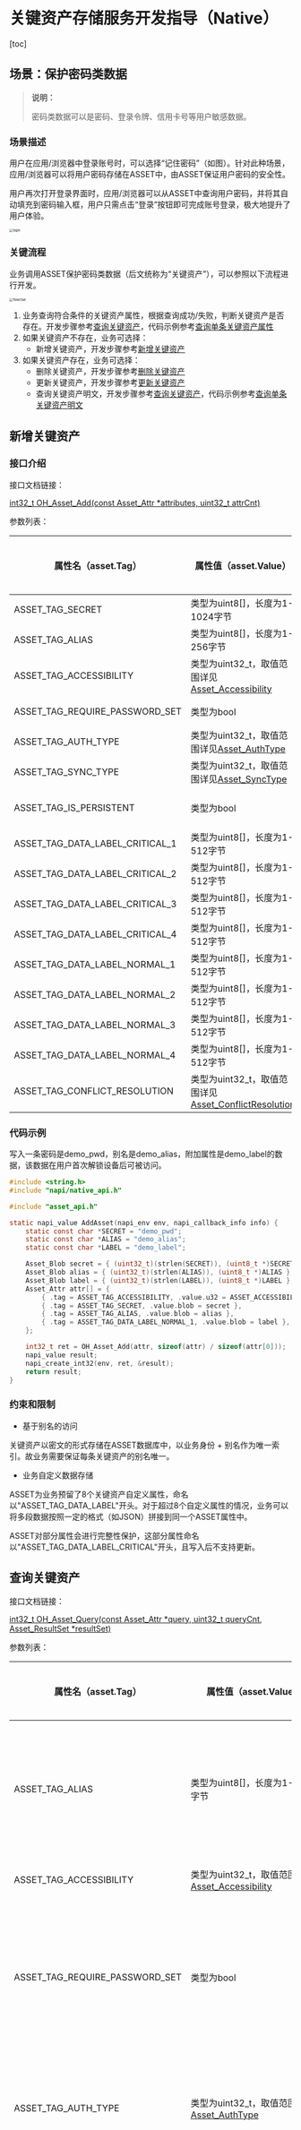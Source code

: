 # 关键资产存储服务开发指导（Native）

[toc]

## 场景：保护密码类数据

> **说明：**
>
> 密码类数据可以是密码、登录令牌、信用卡号等用户敏感数据。

### 场景描述

用户在应用/浏览器中登录账号时，可以选择“记住密码”（如图）。针对此种场景，应用/浏览器可以将用户密码存储在ASSET中，由ASSET保证用户密码的安全性。

用户再次打开登录界面时，应用/浏览器可以从ASSET中查询用户密码，并将其自动填充到密码输入框，用户只需点击“登录”按钮即可完成账号登录，极大地提升了用户体验。

 <img src="Z:/workspace/hmos_dev/base/security/asset/figures/login.png" alt="login" style="zoom:40%;" />

### 关键流程

业务调用ASSET保护密码类数据（后文统称为“关键资产”），可以参照以下流程进行开发。

 <img src="Z:/workspace/hmos_dev/base/security/asset/figures/flowchat-no-auth-required.png" alt="flowchat" style="zoom:40%;" />

1. 业务查询符合条件的关键资产属性，根据查询成功/失败，判断关键资产是否存在。开发步骤参考[查询关键资产](#查询关键资产)，代码示例参考[查询单条关键资产属性](#查询单条关键资产属性)
2. 如果关键资产不存在，业务可选择：
   * 新增关键资产，开发步骤参考[新增关键资产](#新增关键资产)
3. 如果关键资产存在，业务可选择：
   * 删除关键资产，开发步骤参考[删除关键资产](#删除关键资产)
   * 更新关键资产，开发步骤参考[更新关键资产](#更新关键资产)
   * 查询关键资产明文，开发步骤参考[查询关键资产](#查询关键资产)，代码示例参考[查询单条关键资产明文](#查询单条关键资产明文)

## 新增关键资产

### 接口介绍

接口文档链接：

[int32_t OH_Asset_Add(const Asset_Attr *attributes, uint32_t attrCnt)](../reference/native-apis/_asset_api.md#OH_Asset_Add())

参数列表：

| 属性名（asset.Tag）             | 属性值（asset.Value）                                        | 是否必选 | 说明                                                         |
| ------------------------------- | ------------------------------------------------------------ | -------- | ------------------------------------------------------------ |
| ASSET_TAG_SECRET                | 类型为uint8[]，长度为1-1024字节                              | 必选     | 关键资产明文                                                 |
| ASSET_TAG_ALIAS                 | 类型为uint8[]，长度为1-256字节                               | 必选     | 关键资产别名，每条关键资产的唯一索引                         |
| ASSET_TAG_ACCESSIBILITY         | 类型为uint32_t，取值范围详见[Asset_Accessibility](../reference/native-apis/_asset_type_api.md#Asset_Accessibility) | 可选     | 访问控制属性                                                 |
| ASSET_TAG_REQUIRE_PASSWORD_SET  | 类型为bool                                                   | 可选     | 关键资产是否仅在设置了锁屏密码的情况下可访问                 |
| ASSET_TAG_AUTH_TYPE             | 类型为uint32_t，取值范围详见[Asset_AuthType](../reference/native-apis/_asset_type_api.md#Asset_AuthType) | 可选     | 访问关键资产所需的用户认证类型                               |
| ASSET_TAG_SYNC_TYPE             | 类型为uint32_t，取值范围详见[Asset_SyncType](../reference/native-apis/_asset_type_api.md#Asset_SyncType) | 可选     | 关键资产支持的同步类型                                       |
| ASSET_TAG_IS_PERSISTENT         | 类型为bool                                                   | 可选     | 关键资产在应用卸载时是否需要保留<br>**需要权限：**ohos.permission.STORE_PERSISTENT_DATA |
| ASSET_TAG_DATA_LABEL_CRITICAL_1 | 类型为uint8[]，长度为1-512字节                               | 可选     | 关键资产附属信息，内容由业务自定义且有完整性保护             |
| ASSET_TAG_DATA_LABEL_CRITICAL_2 | 类型为uint8[]，长度为1-512字节                               | 可选     | 关键资产附属信息，内容由业务自定义且有完整性保护             |
| ASSET_TAG_DATA_LABEL_CRITICAL_3 | 类型为uint8[]，长度为1-512字节                               | 可选     | 关键资产附属信息，内容由业务自定义且有完整性保护             |
| ASSET_TAG_DATA_LABEL_CRITICAL_4 | 类型为uint8[]，长度为1-512字节                               | 可选     | 关键资产附属信息，内容由业务自定义且有完整性保护             |
| ASSET_TAG_DATA_LABEL_NORMAL_1   | 类型为uint8[]，长度为1-512字节                               | 可选     | 关键资产附属信息，内容由业务自定义且无完整性保护             |
| ASSET_TAG_DATA_LABEL_NORMAL_2   | 类型为uint8[]，长度为1-512字节                               | 可选     | 关键资产附属信息，内容由业务自定义且无完整性保护             |
| ASSET_TAG_DATA_LABEL_NORMAL_3   | 类型为uint8[]，长度为1-512字节                               | 可选     | 关键资产附属信息，内容由业务自定义且无完整性保护             |
| ASSET_TAG_DATA_LABEL_NORMAL_4   | 类型为uint8[]，长度为1-512字节                               | 可选     | 关键资产附属信息，内容由业务自定义且无完整性保护             |
| ASSET_TAG_CONFLICT_RESOLUTION   | 类型为uint32_t，取值范围详见[Asset_ConflictResolution](../reference/native-apis/_asset_type_api.md#Asset_ConflictResolution) | 可选     | 写入同别名的关键资产时的处理策略                             |

### 代码示例

写入一条密码是demo_pwd，别名是demo_alias，附加属性是demo_label的数据，该数据在用户首次解锁设备后可被访问。

```c
#include <string.h>
#include "napi/native_api.h"

#include "asset_api.h"

static napi_value AddAsset(napi_env env, napi_callback_info info) {
    static const char *SECRET = "demo_pwd";
    static const char *ALIAS = "demo_alias";
    static const char *LABEL = "demo_label";

    Asset_Blob secret = { (uint32_t)(strlen(SECRET)), (uint8_t *)SECRET };
    Asset_Blob alias = { (uint32_t)(strlen(ALIAS)), (uint8_t *)ALIAS };
    Asset_Blob label = { (uint32_t)(strlen(LABEL)), (uint8_t *)LABEL };
    Asset_Attr attr[] = {
        { .tag = ASSET_TAG_ACCESSIBILITY, .value.u32 = ASSET_ACCESSIBILITY_DEVICE_FIRST_UNLOCKED },
        { .tag = ASSET_TAG_SECRET, .value.blob = secret },
        { .tag = ASSET_TAG_ALIAS, .value.blob = alias },
        { .tag = ASSET_TAG_DATA_LABEL_NORMAL_1, .value.blob = label },
    };

    int32_t ret = OH_Asset_Add(attr, sizeof(attr) / sizeof(attr[0]));
    napi_value result;
    napi_create_int32(env, ret, &result);
    return result;
}
```


### 约束和限制

* 基于别名的访问

关键资产以密文的形式存储在ASSET数据库中，以业务身份 + 别名作为唯一索引。故业务需要保证每条关键资产的别名唯一。

* 业务自定义数据存储

ASSET为业务预留了8个关键资产自定义属性，命名以"ASSET_TAG_DATA_LABEL"开头。对于超过8个自定义属性的情况，业务可以将多段数据按照一定的格式（如JSON）拼接到同一个ASSET属性中。

ASSET对部分属性会进行完整性保护，这部分属性命名以"ASSET_TAG_DATA_LABEL_CRITICAL"开头，且写入后不支持更新。


## 查询关键资产

接口文档链接：

[int32_t OH_Asset_Query(const Asset_Attr *query, uint32_t queryCnt, Asset_ResultSet *resultSet)](../reference/native-apis/_asset_api.md#OH_Asset_Query())

参数列表：

| 属性名（asset.Tag）             | 属性值（asset.Value）                                        | 是否必选 | 说明                                                         |
| ------------------------------- | ------------------------------------------------------------ | -------- | ------------------------------------------------------------ |
| ASSET_TAG_ALIAS                 | 类型为uint8[]，长度为1-256字节                               | 可选     | 关键资产别名，每条关键资产的唯一索引;                        |
| ASSET_TAG_ACCESSIBILITY         | 类型为uint32_t，取值范围详见[Asset_Accessibility](../reference/native-apis/_asset_type_api.md#Asset_Accessibility) | 可选     | 访问控制属性                                                 |
| ASSET_TAG_REQUIRE_PASSWORD_SET  | 类型为bool                                                   | 可选     | 关键资产是否仅在设置了锁屏密码的情况下可访问                 |
| ASSET_TAG_AUTH_TYPE             | 类型为uint32_t，取值范围详见[Asset_AuthType](../reference/native-apis/_asset_type_api.md#Asset_AuthType) | 可选     | 访问关键资产所需的用户认证类型                               |
| ASSET_TAG_SYNC_TYPE             | 类型为uint32_t，取值范围详见[Asset_SyncType](../reference/native-apis/_asset_type_api.md#Asset_SyncType) | 可选     | 关键资产支持的同步类型                                       |
| ASSET_TAG_IS_PERSISTENT         | 类型为bool                                                   | 可选     | 关键资产在应用卸载时是否需要保留                             |
| ASSET_TAG_DATA_LABEL_CRITICAL_1 | 类型为uint8[]，长度为1-512字节                               | 可选     | 关键资产附属信息，内容由业务自定义且有完整性保护             |
| ASSET_TAG_DATA_LABEL_CRITICAL_2 | 类型为uint8[]，长度为1-512字节                               | 可选     | 关键资产附属信息，内容由业务自定义且有完整性保护             |
| ASSET_TAG_DATA_LABEL_CRITICAL_3 | 类型为uint8[]，长度为1-512字节                               | 可选     | 关键资产附属信息，内容由业务自定义且有完整性保护             |
| ASSET_TAG_DATA_LABEL_CRITICAL_4 | 类型为uint8[]，长度为1-512字节                               | 可选     | 关键资产附属信息，内容由业务自定义且有完整性保护             |
| ASSET_TAG_DATA_LABEL_NORMAL_1   | 类型为uint8[]，长度为1-512字节                               | 可选     | 关键资产附属信息，内容由业务自定义且无完整性保护             |
| ASSET_TAG_DATA_LABEL_NORMAL_2   | 类型为uint8[]，长度为1-512字节                               | 可选     | 关键资产附属信息，内容由业务自定义且无完整性保护             |
| ASSET_TAG_DATA_LABEL_NORMAL_3   | 类型为uint8[]，长度为1-512字节                               | 可选     | 关键资产附属信息，内容由业务自定义且无完整性保护             |
| ASSET_TAG_DATA_LABEL_NORMAL_4   | 类型为uint8[]，长度为1-512字节                               | 可选     | 关键资产附属信息，内容由业务自定义且无完整性保护             |
| ASSET_TAG_RETURN_TYPE           | 类型为uint32_t，取值范围详见[Asset_ReturnType](../reference/native-apis/_asset_type_api.md#Asset_ReturnType) | 可选     | 关键资产查询结果类型                                         |
| ASSET_TAG_RETURN_LIMIT          | 类型为uint32_t                                               | 可选     | 关键资产查询结果数量                                         |
| ASSET_TAG_RETURN_OFFSET         | 类型为uint32_t，取值范围：1-65536                            | 可选     | 满足查询条件的关键资产偏移量                                 |
| ASSET_TAG_RETURN_ORDERED_BY     | 类型为uint32_t，取值范围：ASSET_TAG_DATA_LABEL_xxx           | 可选     | 关键资产查询结果排序依据，仅支持指定按照附属信息排序，不指定的情况下，默认按照关键资产写入的顺序排序。 |

### 代码示例

#### 查询单条关键资产明文

查询别名是demo_alias的关键资产明文。

```c
#include <string.h>
#include "napi/native_api.h"

#include "asset_api.h"

static napi_value QueryAsset(napi_env env, napi_callback_info info) {
    static const char *ALIAS = "demo_alias";
    Asset_Blob alias = { (uint32_t)(strlen(ALIAS)), (uint8_t *)ALIAS };
    Asset_Attr attr[] = {
        { .tag = ASSET_TAG_ALIAS, .value.blob = alias },  // 指定了关键资产别名，最多查询到一条满足条件的关键资产
        { .tag = ASSET_TAG_RETURN_TYPE, .value.u32 = ASSET_RETURN_ALL },  // 此处表示需要返回每条关键资产的所有信息，即属性+明文
    };

    Asset_ResultSet resultSet = {0};
    int32_t ret = OH_Asset_Query(attr, sizeof(attr) / sizeof(attr[0]), &resultSet);
    if (ret == ASSET_SUCCESS) {
        // Parse the resultSet.
        for (uint32_t i = 0; i < resultSet.count; i++) {
            // Parse the secret.
            Asset_Attr *secret = OH_Asset_ParseAttr(resultSet.results + i, ASSET_TAG_SECRET);
        }
    }
    OH_Asset_FreeResultSet(&resultSet);
    napi_value result;
    napi_create_int32(env, ret, &result);
    return result;
}
```

#### 查询单条关键资产属性

查询别名是demo_alias的关键资产属性。

```c
#include <string.h>
#include "napi/native_api.h"

#include "asset_api.h"

static napi_value QueryAttributes(napi_env env, napi_callback_info info) {
    static const char *ALIAS = "demo_alias";
    Asset_Blob alias = { (uint32_t)(strlen(ALIAS)), (uint8_t *)ALIAS };
    Asset_Attr attr[] = {
        { .tag = ASSET_TAG_ALIAS, .value.blob = alias }, // 指定了关键资产别名，最多查询到一条满足条件的关键资产
        { .tag = ASSET_TAG_RETURN_TYPE, .value.u32 = ASSET_RETURN_ATTRIBUTES }, // 此处表示需要返回仅返回关键资产属性，不包含关键资产明文
    };

    Asset_ResultSet resultSet = {0};
    int32_t ret = OH_Asset_Query(attr, sizeof(attr) / sizeof(attr[0]), &resultSet);
    if (ret == ASSET_SUCCESS) {
        // Parse the result.
        for (uint32_t i = 0; i < resultSet.count; i++) {
        // Parse the data label.
            Asset_Attr *label = OH_Asset_ParseAttr(resultSet.results + i, ASSET_TAG_DATA_LABEL_NORMAL_1);
        }
    }
    OH_Asset_FreeResultSet(&resultSet);
    napi_value result;
    napi_create_int32(env, ret, &result);
    return result;
}
```

#### 批量查询关键资产属性

以Callback形式的接口调用为例，批量查询标签1是demo_label的关键资产属性，从第5条满足条件的结果开始返回，一共返回10条，且返回结果以DATA_LABEL_NORMAL_1属性内容排序。

```c
#include <string.h>
#include "napi/native_api.h"

#include "asset_api.h"

static napi_value BatchQuery(napi_env env, napi_callback_info info) {
    static const char *LABEL = "demo_label";
    Asset_Blob label = { (uint32_t)(strlen(LABEL)), (uint8_t *)LABEL };

    Asset_Attr attr[] = {
        { .tag = ASSET_TAG_RETURN_TYPE, .value.u32 = ASSET_RETURN_ATTRIBUTES },
        { .tag = ASSET_TAG_DATA_LABEL_NORMAL_1, .value.blob = label },
        { .tag = ASSET_TAG_RETURN_OFFSET, .value.u32 = 5 },
        { .tag = ASSET_TAG_RETURN_LIMIT, .value.u32 = 10 },
        { .tag = ASSET_TAG_RETURN_ORDERED_BY, .value.u32 = ASSET_TAG_DATA_LABEL_NORMAL_1 },
    };

    Asset_ResultSet resultSet = { 0 };
    int32_t ret = OH_Asset_Query(attr, sizeof(attr) / sizeof(attr[0]), &resultSet);
    if (ret == ASSET_SUCCESS) {
        // Parse the result.
        for (uint32_t i = 0; i < resultSet.count; i++) {
            // Parse the data alias.
            Asset_Attr *alias = OH_Asset_ParseAttr(resultSet.results + i, ASSET_TAG_ALIAS);
        }
    }
    OH_Asset_FreeResultSet(&resultSet);
    napi_value result;
    napi_create_int32(env, ret, &result);
    return result;
}
```

### 约束和限制

* 批量查询关键资产

批量查询出的关键资产需要通过IPC通道传输给业务，受IPC缓冲区大小限制，建议对查询超过40条关键资产时，进行分批查询，且每次查询数量不超过40条。

## 更新关键资产

### 接口介绍

接口文档链接：

[int32_t OH_Asset_Update(const Asset_Attr *query, uint32_t queryCnt, const Asset_Attr *attributesToUpdate, uint32_t updateCnt)](../reference/native-apis/_asset_api.md#OH_Asset_Update())

query的参数列表：

| 属性名（asset.Tag）             | 属性值（asset.Value）                                        | 是否必选 | 说明                                             |
| ------------------------------- | ------------------------------------------------------------ | -------- | ------------------------------------------------ |
| ASSET_TAG_ALIAS                 | 类型为uint8[]，长度为1-256字节                               | 必选     | 关键资产别名，每条关键资产的唯一索引;            |
| ASSET_TAG_ACCESSIBILITY         | 类型为uint32_t，取值范围详见[Asset_Accessibility](../reference/native-apis/_asset_type_api.md#Asset_Accessibility) | 可选     | 访问控制属性                                     |
| ASSET_TAG_REQUIRE_PASSWORD_SET  | 类型为bool                                                   | 可选     | 关键资产是否仅在设置了锁屏密码的情况下可访问     |
| ASSET_TAG_AUTH_TYPE             | 类型为uint32_t，取值范围详见[Asset_AuthType](../reference/native-apis/_asset_type_api.md#Asset_AuthType) | 可选     | 访问关键资产所需的用户认证类型                   |
| ASSET_TAG_SYNC_TYPE             | 类型为uint32_t，取值范围详见[Asset_SyncType](../reference/native-apis/_asset_type_api.md#Asset_SyncType) | 可选     | 关键资产支持的同步类型                           |
| ASSET_TAG_IS_PERSISTENT         | 类型为bool                                                   | 可选     | 关键资产在应用卸载时是否需要保留                 |
| ASSET_TAG_DATA_LABEL_CRITICAL_1 | 类型为uint8[]，长度为1-512字节                               | 可选     | 关键资产附属信息，内容由业务自定义且有完整性保护 |
| ASSET_TAG_DATA_LABEL_CRITICAL_2 | 类型为uint8[]，长度为1-512字节                               | 可选     | 关键资产附属信息，内容由业务自定义且有完整性保护 |
| ASSET_TAG_DATA_LABEL_CRITICAL_3 | 类型为uint8[]，长度为1-512字节                               | 可选     | 关键资产附属信息，内容由业务自定义且有完整性保护 |
| ASSET_TAG_DATA_LABEL_CRITICAL_4 | 类型为uint8[]，长度为1-512字节                               | 可选     | 关键资产附属信息，内容由业务自定义且有完整性保护 |
| ASSET_TAG_DATA_LABEL_NORMAL_1   | 类型为uint8[]，长度为1-512字节                               | 可选     | 关键资产附属信息，内容由业务自定义且无完整性保护 |
| ASSET_TAG_DATA_LABEL_NORMAL_2   | 类型为uint8[]，长度为1-512字节                               | 可选     | 关键资产附属信息，内容由业务自定义且无完整性保护 |
| ASSET_TAG_DATA_LABEL_NORMAL_3   | 类型为uint8[]，长度为1-512字节                               | 可选     | 关键资产附属信息，内容由业务自定义且无完整性保护 |
| ASSET_TAG_DATA_LABEL_NORMAL_4   | 类型为uint8[]，长度为1-512字节                               | 可选     | 关键资产附属信息，内容由业务自定义且无完整性保护 |


attributesToUpdate的参数列表：


| 属性名（asset.Tag） | 属性值（asset.Value）           | 是否必选 | 说明                                             |
| ------------------- | ------------------------------- | -------- | ------------------------------------------------ |
| SECRET              | 类型为uint8[]，长度为1-1024字节 | 可选     | 关键资产明文                                     |
| DATA_LABEL_NORMAL_1 | 类型为uint8[]，长度为1-512字节  | 可选     | 关键资产附属信息，内容由业务自定义且无完整性保护 |
| DATA_LABEL_NORMAL_2 | 类型为uint8[]，长度为1-512字节  | 可选     | 关键资产附属信息，内容由业务自定义且无完整性保护 |
| DATA_LABEL_NORMAL_3 | 类型为uint8[]，长度为1-512字节  | 可选     | 关键资产附属信息，内容由业务自定义且无完整性保护 |
| DATA_LABEL_NORMAL_4 | 类型为uint8[]，长度为1-512字节  | 可选     | 关键资产附属信息，内容由业务自定义且无完整性保护 |

### 代码示例

更新别名是demo_alias的关键资产，将关键资产明文更新为demo_pwd_new，附加属性更新成demo_label_new。

```c
#include <string.h>
#include "napi/native_api.h"

#include "asset_api.h"

static napi_value UpdateAsset(napi_env env, napi_callback_info info) {
    static const char *ALIAS = "demo_alias";
    static const char *SECRET = "demo_pwd_new";
    static const char *LABEL = "demo_label_new";

    Asset_Blob alias = { (uint32_t)(strlen(ALIAS)), (uint8_t *)ALIAS };
    Asset_Blob new_secret = { (uint32_t)(strlen(SECRET)), (uint8_t *)SECRET };
    Asset_Blob new_label = { (uint32_t)(strlen(LABEL)), (uint8_t *)LABEL };
    Asset_Attr query[] = { { .tag = ASSET_TAG_ALIAS, .value.blob = alias } };
    Asset_Attr attributesToUpdate[] = {
        { .tag = ASSET_TAG_SECRET, .value.blob = new_secret },
        { .tag = ASSET_TAG_DATA_LABEL_NORMAL_1, .value.blob = new_label },
    };

    int32_t ret = OH_Asset_Update(query, sizeof(query) / sizeof(query[0]), attributesToUpdate,
                                  sizeof(attributesToUpdate) / sizeof(attributesToUpdate[0]));
    napi_value result;
    napi_create_int32(env, ret, &result);
    return result;
}
```

### 约束和限制

NA


## 删除关键资产

### 接口介绍

接口文档链接：

[int32_t OH_Asset_Remove(const Asset_Attr *query, uint32_t queryCnt)](../reference/native-apis/_asset_api.md#OH_Asset_Remove())

参数列表：

| 属性名（asset.Tag）             | 属性值（asset.Value）                                        | 是否必选 | 说明                                             |
| ------------------------------- | ------------------------------------------------------------ | -------- | ------------------------------------------------ |
| ASSET_TAG_ALIAS                 | 类型为uint8[]，长度为1-256字节                               | 可选     | 关键资产别名，每条关键资产的唯一索引;            |
| ASSET_TAG_ACCESSIBILITY         | 类型为uint32_t，取值范围详见[Asset_Accessibility](../reference/native-apis/_asset_type_api.md#Asset_Accessibility) | 可选     | 访问控制属性                                     |
| ASSET_TAG_REQUIRE_PASSWORD_SET  | 类型为bool                                                   | 可选     | 关键资产是否仅在设置了锁屏密码的情况下可访问     |
| ASSET_TAG_AUTH_TYPE             | 类型为uint32_t，取值范围详见[Asset_AuthType](../reference/native-apis/_asset_type_api.md#Asset_AuthType) | 可选     | 访问关键资产所需的用户认证类型                   |
| ASSET_TAG_SYNC_TYPE             | 类型为uint32_t，取值范围详见[Asset_SyncType](../reference/native-apis/_asset_type_api.md#Asset_SyncType) | 可选     | 关键资产支持的同步类型                           |
| ASSET_TAG_IS_PERSISTENT         | 类型为bool                                                   | 可选     | 关键资产在应用卸载时是否需要保留                 |
| ASSET_TAG_DATA_LABEL_CRITICAL_1 | 类型为uint8[]，长度为1-512字节                               | 可选     | 关键资产附属信息，内容由业务自定义且有完整性保护 |
| ASSET_TAG_DATA_LABEL_CRITICAL_2 | 类型为uint8[]，长度为1-512字节                               | 可选     | 关键资产附属信息，内容由业务自定义且有完整性保护 |
| ASSET_TAG_DATA_LABEL_CRITICAL_3 | 类型为uint8[]，长度为1-512字节                               | 可选     | 关键资产附属信息，内容由业务自定义且有完整性保护 |
| ASSET_TAG_DATA_LABEL_CRITICAL_4 | 类型为uint8[]，长度为1-512字节                               | 可选     | 关键资产附属信息，内容由业务自定义且有完整性保护 |
| ASSET_TAG_DATA_LABEL_NORMAL_1   | 类型为uint8[]，长度为1-512字节                               | 可选     | 关键资产附属信息，内容由业务自定义且无完整性保护 |
| ASSET_TAG_DATA_LABEL_NORMAL_2   | 类型为uint8[]，长度为1-512字节                               | 可选     | 关键资产附属信息，内容由业务自定义且无完整性保护 |
| ASSET_TAG_DATA_LABEL_NORMAL_3   | 类型为uint8[]，长度为1-512字节                               | 可选     | 关键资产附属信息，内容由业务自定义且无完整性保护 |
| ASSET_TAG_DATA_LABEL_NORMAL_4   | 类型为uint8[]，长度为1-512字节                               | 可选     | 关键资产附属信息，内容由业务自定义且无完整性保护 |

### 代码示例

删除别名是demo_alias的关键资产。

```c
#include <string.h>
#include "napi/native_api.h"

#include "asset_api.h"

static napi_value RemoveAsset(napi_env env, napi_callback_info info) {
    static const char *ALIAS = "demo_alias";
    Asset_Blob alias = { (uint32_t)(strlen(ALIAS)), (uint8_t *)ALIAS };

    Asset_Attr attr[] = {
        { .tag = ASSET_TAG_ALIAS, .value.blob = alias }, // 此处指定别名删除，也可不指定别名删除多条数据
    };

    int32_t ret = OH_Asset_Remove(attr, sizeof(attr) / sizeof(attr[0]));
    napi_value result;
    napi_create_int32(env, ret, &result);
    return result;
}
```

### 约束和限制

NA

